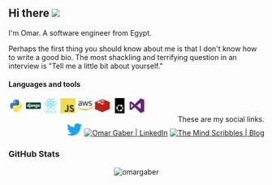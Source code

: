 ## Hi there <img src="https://media.giphy.com/media/hvRJCLFzcasrR4ia7z/giphy.gif" width="25px">
I'm Omar. A software engineer from Egypt.

Perhaps the first thing you should know about me is that I don't know how to write a good bio.
The most shackling and terrifying question in an interview is "Tell me a little bit about yourself." 

#### Languages and tools
<div>
<img height="30" src="https://raw.githubusercontent.com/devicons/devicon/master/icons/python/python-original.svg">
<img height="30" src="https://raw.githubusercontent.com/devicons/devicon/master/icons/django/django-original.svg">
<img height="30" src="https://raw.githubusercontent.com/devicons/devicon/master/icons/react/react-original-wordmark.svg">
<img height="30" src="https://raw.githubusercontent.com/devicons/devicon/master/icons/javascript/javascript-original.svg">
<img height="30" src="https://raw.githubusercontent.com/devicons/devicon/master/icons/amazonwebservices/amazonwebservices-original.svg">
<img height="30" src="https://raw.githubusercontent.com/devicons/devicon/master/icons/redis/redis-original.svg">
<img height="30" src="https://raw.githubusercontent.com/devicons/devicon/master/icons/ubuntu/ubuntu-plain.svg">
<img height="30" src="https://raw.githubusercontent.com/devicons/devicon/master/icons/visualstudio/visualstudio-plain.svg">
</div>

<!--
<div align="center">
<img  src="https://media.giphy.com/media/xUA7bdpLxQhsSQdyog/source.gif" width="400px">
</div>
 -->


<div align="right">
These are my social links.
</div>
<div align="right">
<a href="https://twitter.com/omargaber96"><img alt="Omar | Twitter" width="30px" src="https://raw.githubusercontent.com/devicons/devicon/master/icons/twitter/twitter-original.svg" /></a>
<a href="https://www.linkedin.com/in/omar-gaber/">
<img alt="Omar Gaber | LinkedIn" width="23px" src="https://cdn.jsdelivr.net/npm/simple-icons@v3/icons/linkedin.svg" /></a>
<a href="http://themindscribbles.wordpress.com/"><img alt="The Mind Scribbles | Blog" width="23px" src="https://cdn.jsdelivr.net/npm/simple-icons@v3/icons/wordpress.svg"/></a>
</div>

### GitHub Stats
<div align="center">
<img src="https://github-readme-stats.vercel.app/api?username=omargaber&show_icons=true&theme=radical&custom_title=Omar's Github Stats&line_height=40&include_all_commits=True&count_private=True&card_width=50" alt="omargaber" />
</div>
